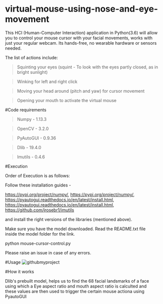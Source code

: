 # virtual-mouse-using-nose-and-eye-movement

This HCI (Human-Computer Interaction) application in Python(3.6) will allow you to control your mouse cursor with your facial movements, works with just your regular webcam. Its hands-free, no wearable hardware or sensors needed.

The list of actions include:

>Squinting your eyes (squint - To look with the eyes partly closed, as in bright sunlight)

>Winking for left and right click

>Moving your head around (pitch and yaw) for cursor movement

>Opening your mouth to activate the virtual mouse

#Code requirements
>Numpy - 1.13.3

>OpenCV - 3.2.0

>PyAutoGUI - 0.9.36

>Dlib - 19.4.0

>Imutils - 0.4.6

#Execution

Order of Execution is as follows:


Follow these installation guides -

https://pypi.org/project/numpy/,
https://pypi.org/project/numpy/, 
https://pyautogui.readthedocs.io/en/latest/install.html, https://pyautogui.readthedocs.io/en/latest/install.html,
https://github.com/jrosebr1/imutils 

and install the right versions of the libraries (mentioned above).

Make sure you have the model downloaded. Read the README.txt file inside the model folder for the link.

python mouse-cursor-control.py

Please raise an issue in case of any errors.

#Usage
![githubmyproject](https://github.com/g-priyanshu/virtual-mouse-using-nose-and-eye-movement/assets/134190092/d8bc8ec8-a4e5-44af-8aaf-be53d1fdaf2a)

#How it works

Dlib's prebuilt model, helps us to find the 68 facial landsmarks of a face using which a Eye aspect ratio and mouth aspect ratio is calculted and these values are then used to trigger the certain mouse actiona using PyautoGUI





